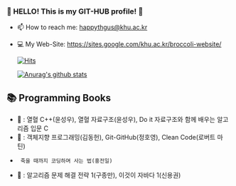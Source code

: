 ### 🥦 HELLO! This is my GIT-HUB profile! 🥦
- 📫 How to reach me: happythgus@khu.ac.kr
- 💻 My Web-Site: https://sites.google.com/khu.ac.kr/broccoli-website/

  <div>
	
  [![Hits](https://hits.seeyoufarm.com/api/count/incr/badge.svg?url=https://github.com/SohyeonKim-dev)](https://hits.seeyoufarm.com) 
	
  </div>
  
   [![Anurag's github stats](https://github-readme-stats.vercel.app/api?username=SohyeonKim-dev)](https://github.com/anuraghazra/github-readme-stats)
   

## 📚 Programming Books
- 📕 : 열혈 C++(윤성우), 열혈 자료구조(윤성우), Do it 자료구조와 함께 배우는 알고리즘 입문 C
- 📗 : 객체지향 프로그래밍(김동헌), Git-GitHub(정호영), Clean Code(로버트 마틴)
-      죽을 때까지 코딩하며 사는 법(홍전일)
- 📘 : 알고리즘 문제 해결 전략 1(구종만), 이것이 자바다 1(신용권)



